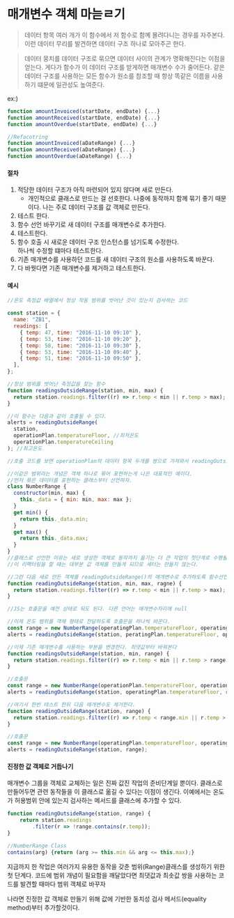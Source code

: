# 매개변수 객체 마늗ㄹ기

> 데이터 항목 여러 개가 이 함수에서 저 함수로 함꼐 몰려다니는 경우를 자주본다. 이런 데이터 무리를 발견하면 데이터 구조 하나로 모아주곤 한다.

> 데이터 뭉치를 데이터 구조로 묶으면 데이터 사이의 관계가 명확해진다는 이점을 얻는다. 게다가 함수가 이 데이터 구조를 받게하면 매개변수 수가 줄어든다. 같은 데이터 구조를 사용하는 모든 함수가 원소를 참조할 때 항상 똑같은 이름을 사용하기 떄문에 일관성도 높여준다.

ex:)

```js
function amountInvoiced(startDate, endDate) {...}
function amountReceived(startDate, endDate) {...}
function amountOverdue(startDate, endDate) {...}

//Refacotring
function amountInvoiced(aDateRange) {...}
function amountReceived(aDateRange) {...}
function amountOverdue(aDateRange) {...}

```

#### 절차

1. 적당한 데이터 구조가 아직 마련되어 있지 않다며 새로 만든다.
   - 개인적으로 클래스로 만드는 걸 선호한다. 나중에 동작까지 함께 묶기 좋기 때문이다. 나는 주로 데이터 구조를 값 객체로 만든다.
2. 테스트 한다.
3. 함수 선언 바꾸기로 새 데이터 구조를 매개변수로 추가한다.
4. 테스트한다.
5. 함수 호출 시 새로운 데이터 구조 인스턴스를 넘기도록 수정한다.<br>하나씩 수정할 떄마다 테스트한다.
6. 기존 매개변수를 사용하던 코드를 새 데이터 구조의 원소를 사용하도록 바꾼다.
7. 다 바꿧다면 기존 매개변수를 제거하고 테스트한다.

#### 예시

```js
//온도 측정값 배열에서 정상 작동 범위를 벗어난 것이 있는지 검사하는 코드

const station = {
  name: "ZB1",
  readings: [
    { temp: 47, time: "2016-11-10 09:10" },
    { temp: 53, time: "2016-11-10 09:20" },
    { temp: 58, time: "2016-11-10 09:30" },
    { temp: 53, time: "2016-11-10 09:40" },
    { temp: 51, time: "2016-11-10 09:50" },
  ],
};

//정상 범위를 벗어난 측정값을 찾는 함수
function readingsOutsideRange(station, min, max) {
  return station.readings.filter((r) => r.temp < min || r.temp > max);
}

//이 함수는 다음과 같이 호출될 수 있다.
alerts = readingOutsideRange(
  station,
  operationPlan.temperatureFloor, //최저온도
  operationPlan.temperatureCeiling
); //최고온도

//호출 코드를 보면 operationPlan의 데이터 항목 두개를 쌍으로 가져와서 readingOutsideRange()로 전달한다. 그리고 operatingPlan은 범위의 시작과 끝 이름을 readingsOutsideRange()와 다르게 표현한다.

//이같은 범위라는 개념은 객체 하나로 묶어 표현하는게 나은 대표적인 예이다.
//먼저 묶은 데이터를 표현하는 클래스부터 선언하자.
class NumberRange {
  constructor(min, max) {
    this._data = { min: min, max: max };
  }
  get min() {
    return this._data.min;
  }
  get max() {
    return this._data.max;
  }
}
//클래스로 선언한 이유는 새로 생성한 객체로 동작까지 옮기는 더 큰 작업의 첫단계로 수행될 때가 많기 떄문
//이 리팩터링을 할 떄는 대부분 값 객체를 만들게 되므로 세터는 만들지 않는다.

//그런 다음 새로 만든 객체를 readingOutsideRange()의 매개변수로 추가하도록 함수선언을 바꾼다.
function readingOutsideRange(station, min, max, ragne) {
  return station.readings.filter((r) => r.temp < min || r.temp > max);
}

//JS는 호출문을 예전 상태로 둬도 된다. 다른 언어는 매개변수자리에 null

//이제 온도 범위를 객체 형태로 전달하도록 호출문을 하나씩 바꾼다.
const range = new NumberRange(operatingPlan.temperatureFloor, operatingPlan.temperatureCeiling);
alerts = readingOutsideRange(station, peratingPlan.temperatureFloor, operatingPlan.temperatureCeiling, range);

//이제 기존 매개변수를 사용하는 부분을 변경한다. 최댓값부터 바꿔본다
function readingsOutsideRange(station, min, range) {
  return station.readings.filter((r) => r.temp < min || r.temp > range.max);
}

//호출문
const range = new NumberRange(operationPlan.temperatureFloor, operationPlan.temperatureCeiling);
alerts = readingOutsideRange(station, operatingPlan.temperatureFloor, range);

//여기서 한번 테스트 한뒤 다음 매개변수도 제거한다.
function readingOutsideRange(station, range) {
  return station.readings.filter((r) => r.temp < range.min || r.temp > range.max);
}

//호출문
const range = new NumberRange(operatingPlan.temperatureFloor, operatingPlan.temperatureCeiling);
alerts = readingOutsideRange(station, range);
```

#### 진정한 값 객체로 거듭나기

매개변수 그룹을 객체로 교체하는 일은 진짜 값진 작업의 준비단계일 뿐이다. 클래스로 만들어두면 관련 동작들을 이 클래스로 옮길 수 있다는 이점이 생긴다. 이예에서는 온도가 허용범위 안에 있는지 검사하는 메서드를 클래스에 추가할 수 있다.

```js
function readingOutsideRange(station, range) {
    return station.readings
        .filter(r => !range.contains(r.temp));
}

//NumberRange Class
contains(arg) {return (arg >= this.min && arg <= this.max);}
```

지금까지 한 작업은 여러가지 유용한 동작을 갖춘 범위(Range)클래스를 생성하기 위한 첫 단계다. 코드에 범위 개념이 필요함을 깨달았다면 최댓값과 최솟값 쌍을 사용하는 코드를 발견할 때마다 범위 객체로 바꾸자

나라면 진정한 값 객체로 만들기 위해 값에 기반한 동치성 검사 메서드(equality method)부터 추가할것이다.
